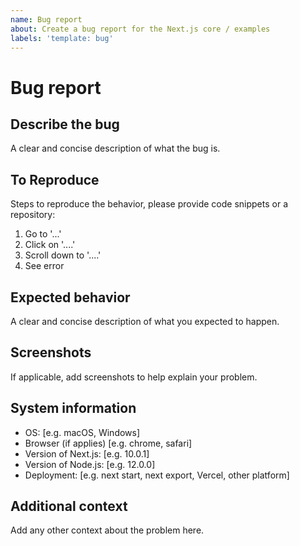 ```yaml
---
name: Bug report
about: Create a bug report for the Next.js core / examples
labels: 'template: bug'
---
```


<!-- NOTE: This template is not optional. If you remove it or leave out sections there is a high likelihood it will be moved to the GitHub Discussions "Help" section -->

# Bug report

## Describe the bug

A clear and concise description of what the bug is.

## To Reproduce

Steps to reproduce the behavior, please provide code snippets or a repository:

1. Go to '...'
2. Click on '....'
3. Scroll down to '....'
4. See error

## Expected behavior

A clear and concise description of what you expected to happen.

## Screenshots

If applicable, add screenshots to help explain your problem.

## System information

- OS: [e.g. macOS, Windows]
- Browser (if applies) [e.g. chrome, safari]
- Version of Next.js: [e.g. 10.0.1]
- Version of Node.js: [e.g. 12.0.0]
- Deployment: [e.g. next start, next export, Vercel, other platform]

## Additional context

Add any other context about the problem here.
